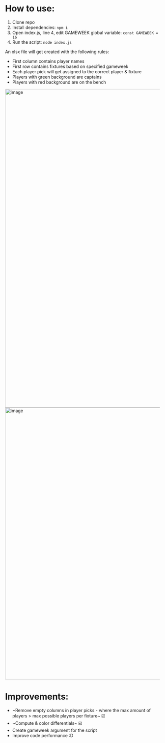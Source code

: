 # How to use:
1. Clone repo
2. Install dependencies:
`npm i`
3. Open index.js, line 4, edit GAMEWEEK global variable:
`const GAMEWEEK = 16`
4. Run the script:
`node index.js`

An xlsx file will get created with the following rules:
- First column contains player names
- First row contains fixtures based on specified gameweek
- Each player pick will get assigned to the correct player & fixture
- Players with green background are captains
- Players with red background are on the bench

<img width="1036" alt="image" src="https://user-images.githubusercontent.com/24357659/209521843-b2434a49-160d-4901-a7b9-e655fd520048.png">
<img width="885" alt="image" src="https://user-images.githubusercontent.com/24357659/210437286-47b1c3fa-097f-4be8-a3e6-e399291b342e.png">


# Improvements:
- ~Remove empty columns in player picks - where the max amount of players > max possible players per fixture~ ☑️
- ~Compute & color differentials~ ☑️
- Create gameweek argument for the script
- Improve code performance :D
